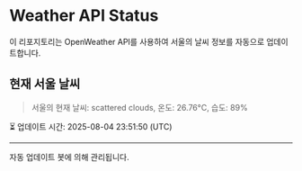 
# Weather API Status

이 리포지토리는 OpenWeather API를 사용하여 서울의 날씨 정보를 자동으로 업데이트합니다.

## 현재 서울 날씨
> 서울의 현재 날씨: scattered clouds, 온도: 26.76°C, 습도: 89%

⏳ 업데이트 시간: 2025-08-04 23:51:50 (UTC)

---
자동 업데이트 봇에 의해 관리됩니다.
